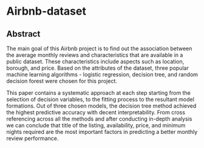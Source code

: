# Airbnb-dataset

## Abstract
The main goal of this Airbnb project is to find out the association between the average monthly reviews and characteristics that are available in a public dataset. These characteristics include aspects such as location, borough, and price. Based on the attributes of the dataset, three popular machine learning algorithms - logistic regression, decision tree, and random decision forest were chosen for this project. 

This paper contains a systematic approach at each step starting from the selection of decision variables, to the fitting process to the resultant model formations. Out of three chosen models, the decision tree method achieved the highest predictive accuracy with decent interpretability. From cross referencing across all the methods and after conducting in-depth analysis we can conclude that title of the listing, availability, price, and minimum nights required are the most important factors in predicting a better monthly review performance.

